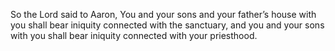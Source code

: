 So the Lord said to Aaron, You and your sons and your father’s house with you shall bear iniquity connected with the sanctuary, and you and your sons with you shall bear iniquity connected with your priesthood.
